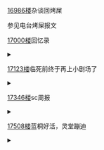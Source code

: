 [16986楼](https://bbs.nga.cn/read.php?tid=27130525&page=850#l16986)杂谈回烤屎

参见电台烤屎报文

[17000楼](https://bbs.nga.cn/read.php?tid=27130525&page=851#l17000)回忆录

<details>
  <summary></summary>
  
  早安 冲蝗人
  
  记得之前好像有说过要修史谨防记忆修正的。 也有史官来观察过？
  
  现在可以开始前期的收集史料了吧
  
  爬历代蝗楼 4ch 5ch 巴哈 k岛 应该够用？
  
  推荐全书用logseq的双向链接和嵌入功能写
  
  这样一本书都在一个页面跳转比较直观
  
  鼠标悬停可以出卡片参考资料 完成版本可以网页静态部署 作为对抗记忆修正材料 刻到一条大的公链(btc eth )or公开分布式存储(ipfs )上
  
  暂定目录
  
  桐生可可传 (文言or白话or多语言？
  
  屠龙勇士列传
  
  蝗楼表(索引精编)
  
  5ch表(2077哥乐子精编)
  
  4ch表
  
  k岛表
  
  回忆录(投稿 汇编)
  
  各组幕后工作汇编
  
  情报解密
  
  404的证据可以wayback machine或者截图补充
  
  其实大家之前收集的的材料够修木口史了吧[
  
  不过现在能写的不多只有幽王世家(tskk)可以写
  
  [https://bbs.nga.cn/read.php?tid=27365205]
  
  幽王是这里来的
  
  牙膏本纪和其他v(including cn)暂时未盖棺定论
  
  洋人和青蛙只会哭丧
  
  andy不仅管杀(虽然木口自己更....)还管火化修史
  
  捧红冲蝗送葬树碑立传

  什么一条龙服务<img src="https://img.nga.178.com/attachments/mon_201209/14/-47218_5052bc4cc6331.png"></img>
  
</details>

[17123楼](https://bbs.nga.cn/read.php?tid=27130525&page=857#l17123)临死前终于再上小剧场了

<details>
  <summary></summary>
  
  <img src="https://img.nga.178.com/attachments/mon_202106/27/-zue37Q2o-6n9fK20T1kSfr-sg.jpg"></img>

  <img src="https://img.nga.178.com/attachments/mon_202106/27/-zue37Q2o-g9mtZcT3cSsg-d4.jpg.medium.jpg"></img>

  阿蝗入土前终于有机会上小剧场了，hololive真的好温暖啊<img src="https://img4.nga.178.com/ngabbs/post/smile/ac14.png"></img><img src="https://img4.nga.178.com/ngabbs/post/smile/ac14.png"></img><img src="https://img4.nga.178.com/ngabbs/post/smile/ac14.png"></img><img src="https://img4.nga.178.com/ngabbs/post/smile/ac14.png"></img>
  
</details>

[17346楼](https://bbs.nga.cn/read.php?tid=27130525&page=868#l17346)sc周报

<details>
  <summary></summary>
  
  可能是最后一次周报：

  1.7天全勤(指每天都在自己直播间收钱)，但是收入下滑了，天道这次又没酬勤。建议以后少在自己直播间播，收入反而能上升

  2.日元占比66%，和en联动引流效果明显，共有37个币种。湾友本周打出去新台币167827元，占比仍然7%稳定第三位

  3.k大佐和黑熊猫大佐都没打钱，voss分9次打了33欧排名412

  再不打钱没机会了大佐们，这下要检验你们是真爱粉还是单纯反泥了，冲蝗马上消散了，哪天我看看你们去不去kson那表忠心嗷

  最无聊的事就是和沙雕网友较劲，望周知。

  <img src="https://img.nga.178.com/attachments/mon_202106/28/-zue37Q2o-dv1iKtT3cSkp-b3.jpeg"></img>
  
</details>

[17508楼](https://bbs.nga.cn/read.php?tid=27130525&page=876#l17508)蓝桐好活，灵堂蹦迪

<details>
  <summary></summary>
  
  来点蓝桐好活，蚌埠住了<img src="https://img4.nga.178.com/ngabbs/post/smile/ac18.png"></img><img src="https://img4.nga.178.com/ngabbs/post/smile/a2_25.png"></img>

  <img src="https://img.nga.178.com/attachments/mon_202106/28/-zue37Q2o-jzlgZ1gT3cSgo-aa.gif"></img>
  
</details>